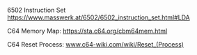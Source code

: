 6502 Instruction Set https://www.masswerk.at/6502/6502_instruction_set.html#LDA

C64 Memory Map: https://sta.c64.org/cbm64mem.html

C64 Reset Process: www.c64-wiki.com/wiki/Reset_(Process)
